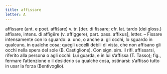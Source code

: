 ```yaml
---
title: affissare
letter: A
---
```

affissare (ant. e poet. affiṡare) v. tr. [der. di fissare; cfr. lat. tardo (dei gloss.) affixare, intens. di affigĕre (v. affiggere), part. pass. affixus], letter. – Fissare intensamente con lo sguardo: a. uno, o anche a. gli occhi, lo sguardo in qualcuno, in qualche cosa; quegli uccelli debili di vista, che non affisano gli occhi nella spera del sole (B. Castiglione). Con sign. sim. il rifl. affissarsi, riferito alla persona o agli occhi: Lui guarda, e in lui s’affissa (T. Tasso); fig., fermare l’attenzione o il desiderio su qualche cosa, ostinarsi: s’affissò tutto in usar la forza (Bentivoglio).